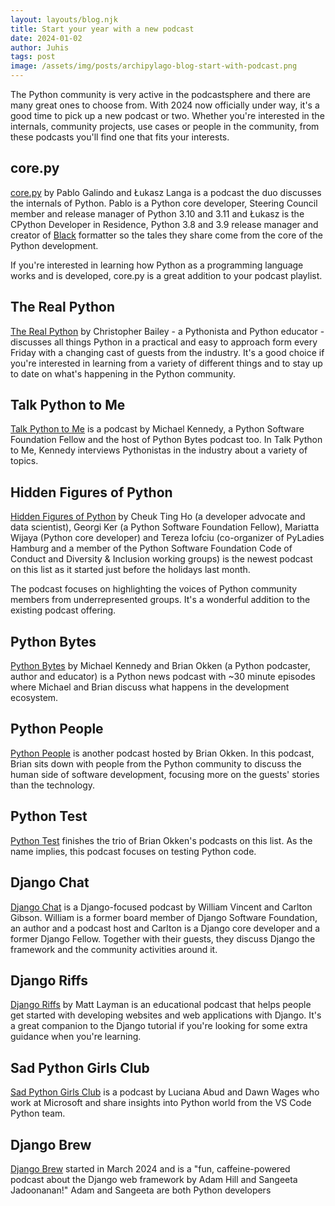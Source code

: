 ```yaml
---
layout: layouts/blog.njk
title: Start your year with a new podcast
date: 2024-01-02
author: Juhis
tags: post
image: /assets/img/posts/archipylago-blog-start-with-podcast.png
---
```


The Python community is very active in the podcastsphere and there are many great ones to choose from.
With 2024 now officially under way, it's a good time to pick up a new podcast or two. Whether you're interested in the internals, community projects, use cases or people in the community, from these podcasts you'll find one that fits your interests.

## core\.py

[core.py](https://pca.st/mb7191wn) by Pablo Galindo and Łukasz Langa is a podcast the duo discusses the internals of Python. Pablo is a Python core developer, Steering Council member and release manager of Python 3.10 and 3.11 and Łukasz is the CPython Developer in Residence, Python 3.8 and 3.9 release manager and creator of [Black](https://github.com/psf/black) formatter so the tales they share come from the core of the Python development.

If you're interested in learning how Python as a programming language works and is developed, core\.py is a great addition to your podcast playlist.

## The Real Python

[The Real Python](https://realpython.com/podcasts/rpp/) by Christopher Bailey - a Pythonista and Python educator - discusses all things Python in a practical and easy to approach form every Friday with a changing cast of guests from the industry. It's a good choice if you're interested in learning from a variety of different things and to stay up to date on what's happening in the Python community.

## Talk Python to Me

[Talk Python to Me](https://talkpython.fm/) is a podcast by Michael Kennedy, a Python Software Foundation Fellow and the host of Python Bytes podcast too. In Talk Python to Me, Kennedy interviews Pythonistas in the industry about a variety of topics.

## Hidden Figures of Python

[Hidden Figures of Python](https://pypodcats.live/) by Cheuk Ting Ho (a developer advocate and data scientist), Georgi Ker (a Python Software Foundation Fellow), Mariatta Wijaya (Python core developer) and Tereza Iofciu (co-organizer of PyLadies Hamburg and a member of the Python Software Foundation Code of Conduct and Diversity & Inclusion working groups) is the newest podcast on this list as it started just before the holidays last month.

The podcast focuses on highlighting the voices of Python community members from underrepresented groups. It's a wonderful addition to the existing podcast offering.

## Python Bytes

[Python Bytes](https://pythonbytes.fm/) by Michael Kennedy and Brian Okken (a Python podcaster, author and educator) is a Python news podcast with ~30 minute episodes where Michael and Brian discuss what happens in the development ecosystem.

## Python People

[Python People](https://pythonpeople.fm/) is another podcast hosted by Brian Okken. In this podcast, Brian sits down with people from the Python community to discuss the human side of software development, focusing more on the guests' stories than the technology.

## Python Test

[Python Test](https://podcast.pythontest.com/) finishes the trio of Brian Okken's podcasts on this list. As the name implies, this podcast focuses on testing Python code.

## Django Chat

[Django Chat](https://djangochat.com/) is a Django-focused podcast by William Vincent and Carlton Gibson. William is a former board member of Django Software Foundation, an author and a podcast host and Carlton is a Django core developer and a former Django Fellow. Together with their guests, they discuss Django the framework and the community activities around it.

## Django Riffs

[Django Riffs](https://djangoriffs.com/) by Matt Layman is an educational podcast that helps people get started with developing websites and web applications with Django. It's a great companion to the Django tutorial if you're looking for some extra guidance when you're learning.

## Sad Python Girls Club

[Sad Python Girls Club](https://www.podchaser.com/podcasts/sad-python-girls-club-4703498) is a podcast by Luciana Abud and Dawn Wages who work at Microsoft and share insights into Python world from the VS Code Python team.

## Django Brew

[Django Brew](https://www.djangobrew.com/) started in March 2024 and is a "fun, caffeine-powered podcast about the Django web framework by Adam Hill and Sangeeta Jadoonanan!" Adam and Sangeeta are both Python developers
